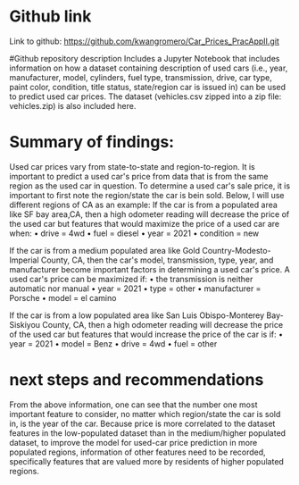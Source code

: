 # Github link
Link to github: https://github.com/kwangromero/Car_Prices_PracAppII.git

#Github repository description
Includes a Jupyter Notebook that includes information on how a dataset containing description of used cars (i.e., year, manufacturer, model, cylinders, fuel type, 
transmission, drive, car type, paint color, condition, title status, state/region car is issued in) can be used to predict used car prices. The dataset 
(vehicles.csv zipped into a zip file: vehicles.zip) is also included here.

# Summary of findings:
Used car prices vary from state-to-state and region-to-region. It is important to predict a used car's price from data that is from the same region as the used car in 
question.
To determine a used car's sale price, it is important to first note the region/state the car is bein sold. Below, I will use different regions of CA as an example:
If the car is from a populated area like SF bay area,CA, then a high odometer reading will decrease the price of the used car but features that would maximize the 
price of a used car are when:
•	drive = 4wd
•	fuel = diesel
•	year = 2021
•	condition = new

If the car is from a medium populated area like Gold Country-Modesto-Imperial County, CA, then the car's model, transmission, type, year, and manufacturer become 
important factors in determining a used car's price. A used car's price can be maximized if:
•	the transmission is neither automatic nor manual
•	year = 2021
•	type = other
•	manufacturer = Porsche
•	model = el camino

If the car is from a low populated area like San Luis Obispo-Monterey Bay-Siskiyou County, CA, then a high odometer reading will decrease the price of the used car 
but features that would increase the price of the car is if:
•	year = 2021
•	model = Benz
•	drive = 4wd
•	fuel = other

# next steps and recommendations
From the above information, one can see that the number one most important feature to consider, no matter which region/state the car is sold in, is the year of the 
car. Because price is more correlated to the dataset features in the low-populated dataset than in the medium/higher populated dataset, to improve the model for 
used-car price prediction in more populated regions, information of other features need to be recorded, specifically features that are valued more by residents of 
higher populated regions.

